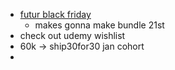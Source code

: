 - [futur black friday](https://thefutur.com/black-friday)
	- makes gonna make bundle 21st
- check out udemy wishlist
- 60k -> ship30for30 jan cohort
-